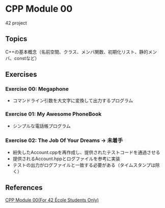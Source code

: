 # CPP Module 00
42 project

## Topics
C++の基本概念（名前空間、クラス、メンバ関数、初期化リスト、静的メンバ、constなど）

## Exercises
### Exercise 00: Megaphone
- コマンドライン引数を大文字に変換して出力するプログラム

### Exercise 01: My Awesome PhoneBook
- シンプルな電話帳プログラム

### Exercise 02: The Job Of Your Dreams -> 未着手
- 紛失したAccount.cppを再作成し、提供されたテストコードを通過させる
- 提供されるAccount.hppとログファイルを参考に実装
- テストの出力がログファイルと一致する必要がある（タイムスタンプは除く）

## References
[CPP Module 00(For 42 École Students Only)](https://projects.intra.42.fr/projects/cpp-module-00)